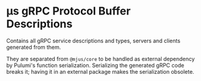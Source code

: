 # µs gRPC Protocol Buffer Descriptions

Contains all gRPC service descriptions and types, servers and clients generated from them.

They are separated from `@mjus/core` to be handled as external dependency by Pulumi's function serialization.
Serializing the generated gRPC code breaks it; having it in an external package makes the serialization obsolete.
